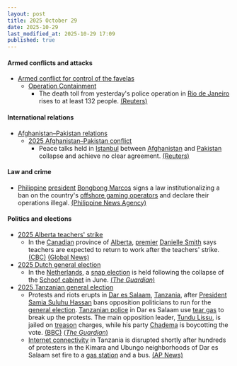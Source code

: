 ```yaml
---
layout: post
title: 2025 October 29
date: 2025-10-29
last_modified_at: 2025-10-29 17:09
published: true
---
```



#### Armed conflicts and attacks

* [Armed conflict for control of the favelas](https://en.wikipedia.org/wiki/Armed_conflict_for_control_of_the_favelas "Armed conflict for control of the favelas")
  * [Operation Containment](https://en.wikipedia.org/wiki/Operation_Containment "Operation Containment")
    * The death toll from yesterday's police operation in [Rio de Janeiro](https://en.wikipedia.org/wiki/Rio_de_Janeiro "Rio de Janeiro") rises to at least 132 people. [(Reuters)](https://www.reuters.com/world/americas/more-than-40-bodies-seen-street-after-rios-deadliest-police-operation-2025-10-29/)

#### International relations

* [Afghanistan–Pakistan relations](https://en.wikipedia.org/wiki/Afghanistan%E2%80%93Pakistan_relations "Afghanistan–Pakistan relations")
  * [2025 Afghanistan–Pakistan conflict](https://en.wikipedia.org/wiki/2025_Afghanistan%E2%80%93Pakistan_conflict "2025 Afghanistan–Pakistan conflict")
    * Peace talks held in [Istanbul](https://en.wikipedia.org/wiki/Istanbul "Istanbul") between [Afghanistan](https://en.wikipedia.org/wiki/Afghanistan "Afghanistan") and [Pakistan](https://en.wikipedia.org/wiki/Pakistan "Pakistan") collapse and achieve no clear agreement. [(Reuters)](https://www.reuters.com/world/asia-pacific/afghanistan-pakistan-peace-talks-failed-pakistan-minister-says-2025-10-28/)

#### Law and crime

* [Philippine](https://en.wikipedia.org/wiki/Philippines "Philippines") [president](https://en.wikipedia.org/wiki/President_of_the_Philippines "President of the Philippines") [Bongbong Marcos](https://en.wikipedia.org/wiki/Bongbong_Marcos "Bongbong Marcos") signs a law institutionalizing a ban on the country's [offshore gaming operators](https://en.wikipedia.org/wiki/Philippine_offshore_gaming_operator "Philippine offshore gaming operator") and declare their operations illegal. [(Philippine News Agency)](https://www.pna.gov.ph/articles/1262062)

#### Politics and elections

* [2025 Alberta teachers' strike](https://en.wikipedia.org/wiki/2025_Alberta_teachers%27_strike "2025 Alberta teachers' strike")
  * In the [Canadian](https://en.wikipedia.org/wiki/Canada "Canada") province of [Alberta](https://en.wikipedia.org/wiki/Alberta "Alberta"), [premier](https://en.wikipedia.org/wiki/Premier_of_Alberta "Premier of Alberta") [Danielle Smith](https://en.wikipedia.org/wiki/Danielle_Smith "Danielle Smith") says teachers are expected to return to work after the teachers' strike. [(CBC)](https://www.cbc.ca/news/canada/edmonton/alberta-teachers-back-to-work-bill-9.6955558) [(Global News)](https://globalnews.ca/news/11497842/alberta-passes-bill-end-teacher-strike/)
* [2025 Dutch general election](https://en.wikipedia.org/wiki/2025_Dutch_general_election "2025 Dutch general election")
  * In the [Netherlands](https://en.wikipedia.org/wiki/Netherlands "Netherlands"), a [snap election](https://en.wikipedia.org/wiki/2025_Dutch_general_election "2025 Dutch general election") is held following the collapse of the [Schoof cabinet](https://en.wikipedia.org/wiki/Schoof_cabinet "Schoof cabinet") in June. [(*The Guardian*)](https://www.theguardian.com/world/2025/oct/28/netherlands-polls-geert-wilders-faces-political-isolation)
* [2025 Tanzanian general election](https://en.wikipedia.org/wiki/2025_Tanzanian_general_election "2025 Tanzanian general election")
  * Protests and riots erupts in [Dar es Salaam](https://en.wikipedia.org/wiki/Dar_es_Salaam "Dar es Salaam"), [Tanzania](https://en.wikipedia.org/wiki/Tanzania "Tanzania"), after [President](https://en.wikipedia.org/wiki/President_of_Tanzania "President of Tanzania") [Samia Suluhu Hassan](https://en.wikipedia.org/wiki/Samia_Suluhu_Hassan "Samia Suluhu Hassan") bans opposition politicians to run for the [general election](https://en.wikipedia.org/wiki/2025_Tanzanian_general_election "2025 Tanzanian general election"). [Tanzanian police](https://en.wikipedia.org/wiki/Tanzania_Police_Force "Tanzania Police Force") in Dar es Salaam use [tear gas](https://en.wikipedia.org/wiki/Tear_gas "Tear gas") to break up the protests. The main opposition leader, [Tundu Lissu](https://en.wikipedia.org/wiki/Tundu_Lissu "Tundu Lissu"), is jailed on [treason](https://en.wikipedia.org/wiki/Treason "Treason") charges, while his party [Chadema](https://en.wikipedia.org/wiki/Chadema "Chadema") is boycotting the vote. [(BBC)](https://www.bbc.com/news/articles/cwy7124p544o) [(*The Guardian*)](https://www.theguardian.com/world/2025/oct/29/tanzania-election-president-samia-suluhu-hassan-poised-to-retain-power)
  * [Internet connectivity](https://en.wikipedia.org/wiki/Internet_connectivity "Internet connectivity") in Tanzania is disrupted shortly after hundreds of protesters in the Kimara and Ubungo neighborhoods of Dar es Salaam set fire to a [gas station](https://en.wikipedia.org/wiki/Gas_station "Gas station") and a bus. [(AP News)](https://apnews.com/article/tanzania-election-samia-suluhu-hassan-d897483abe5a34c1b02422e7adc5891a)
